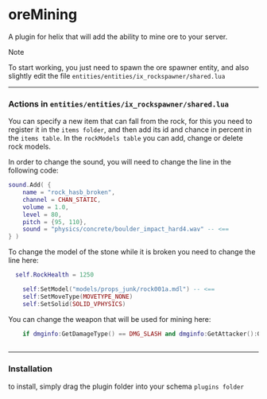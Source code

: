 # oreMining
A plugin for helix that will add the ability to mine ore to your server.
> [!NOTE]
> To start working, you just need to spawn the ore spawner entity, and also slightly edit the file `entities/entities/ix_rockspawner/shared.lua`
---------------------
### Actions in `entities/entities/ix_rockspawner/shared.lua`
You can specify a new item that can fall from the rock, for this you need to register it in the `items folder`, and then add its id and chance in percent in the `items table`. In the `rockModels table` you can add, change or delete rock models.

In order to change the sound, you will need to change the line in the following code:
```lua
sound.Add( {
	name = "rock_hasb_broken",
	channel = CHAN_STATIC,
	volume = 1.0,
	level = 80,
	pitch = {95, 110},
	sound = "physics/concrete/boulder_impact_hard4.wav" -- <==
} )
```

To change the model of the stone while it is broken you need to change the line here:
```lua
  self.RockHealth = 1250

	self:SetModel("models/props_junk/rock001a.mdl") -- <==
	self:SetMoveType(MOVETYPE_NONE)
	self:SetSolid(SOLID_VPHYSICS)
```

You can change the weapon that will be used for mining here:
```lua
    if dmginfo:GetDamageType() == DMG_SLASH and dmginfo:GetAttacker():GetActiveWeapon():GetClass() == "tfa_nmrih_pickaxe" and self.RockIsSpawn then
                                                                                                        ^^^^^^^^^^^^^^^
```
---------------------
### Installation
to install, simply drag the plugin folder into your schema `plugins folder`

